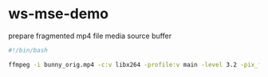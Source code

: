# ws-mse-demo

prepare fragmented mp4 file media source buffer

```sh
#!/bin/bash

ffmpeg -i bunny_orig.mp4 -c:v libx264 -profile:v main -level 3.2 -pix_fmt yuv420p -b:v 2M -preset medium -tune zerolatency -flags +cgop+low_delay -movflags empty_moov+omit_tfhd_offset+frag_keyframe+default_base_moof+isml -an file.mp4

```
